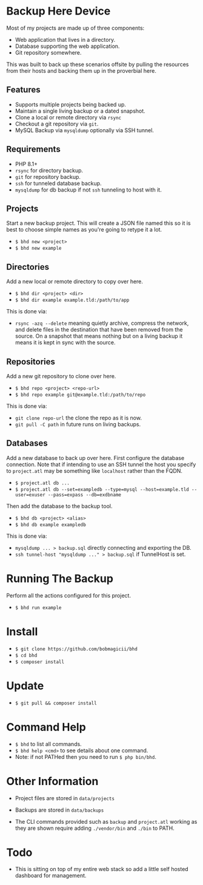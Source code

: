 # Backup Here Device

Most of my projects are made up of three components:

* Web application that lives in a directory.
* Database supporting the web application.
* Git repository somewhere.

This was built to back up these scenarios offsite by pulling the resources from their hosts and backing them up in the proverbial here.

## Features

* Supports multiple projects being backed up.
* Maintain a single living backup or a dated snapshot.
* Clone a local or remote directory via `rsync`
* Checkout a git repository via `git`.
* MySQL Backup via `mysqldump` optionally via SSH tunnel.

## Requirements

* PHP 8.1+
* `rsync` for directory backup.
* `git` for repository backup.
* `ssh` for tunneled database backup.
* `mysqldump` for db backup if not `ssh` tunneling to host with it.

## Projects

Start a new backup project. This will create a JSON file named this so it is best to choose simple names as you're going to retype it a lot.

* `$ bhd new <project>`
* `$ bhd new example`

## Directories

Add a new local or remote directory to copy over here.

* `$ bhd dir <project> <dir>`
* `$ bhd dir example example.tld:/path/to/app`

This is done via:

* `rsync -azq --delete` meaning quietly archive, compress the network, and
   delete files in the destination that have been removed from the source. On
   a snapshot that means nothing but on a living backup it means it is kept in
   sync with the source.

## Repositories

Add a new git repository to clone over here.

* `$ bhd repo <project> <repo-url>`
* `$ bhd repo example git@example.tld:/path/to/repo`

This is done via:

* `git clone repo-url` the clone the repo as it is now.
* `git pull -C path` in future runs on living backups.

## Databases

Add a new database to back up over here. First configure the database connection. Note that if intending to use an SSH tunnel the host you specify to `project.atl` may be something like `localhost` rather than the FQDN.

* `$ project.atl db ...`
* `$ project.atl db --set=exampledb --type=mysql --host=example.tld --user=exuser --pass=expass --db=exdbname`

Then add the database to the backup tool.

* `$ bhd db <project> <alias>`
* `$ bhd db example exampledb`

This is done via:

* `mysqldump ... > backup.sql` directly connecting and exporting the DB.
* `ssh tunnel-host "mysqldump ..." > backup.sql` if TunnelHost is set.



# Running The Backup

Perform all the actions configured for this project.

* `$ bhd run example`



# Install

* `$ git clone https://github.com/bobmagicii/bhd`
* `$ cd bhd`
* `$ composer install`



# Update

* `$ git pull && composer install`



# Command Help

* `$ bhd` to list all commands.
* `$ bhd help <cmd>` to see details about one command.
* Note: if not PATHed then you need to run `$ php bin/bhd`.



# Other Information

* Project files are stored in `data/projects`

* Backups are stored in `data/backups`

* The CLI commands provided such as `backup` and `project.atl` working as they are shown require adding `./vendor/bin` and `./bin` to PATH.



# Todo

* This is sitting on top of my entire web stack so add a little self hosted dashboard for management.



